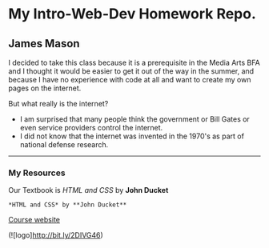 # My Intro-Web-Dev Homework Repo.
## James Mason
I decided to take this class because it is a prerequisite in the Media Arts BFA and I thought it would be easier to get it out of the way in the summer, and because I have no experience with code at all and want to create my own pages on the internet.

But what really is the internet?

- I am surprised that many people think the government or Bill Gates or even service providers control the internet.
- I did not know that the internet was invented in the 1970's as part of national defense research.

***
### My Resources
Our Textbook is *HTML and CSS* by **John Ducket**
```
*HTML and CSS* by **John Ducket**
```
[Course website](https://media-ed-online.github.io/intro-web-dev/)

(![logo]http://bit.ly/2DIVG46)
